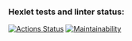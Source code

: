 ### Hexlet tests and linter status:
[![Actions Status](https://github.com/PetrLomaev/frontend-project-44/actions/workflows/hexlet-check.yml/badge.svg)](https://github.com/PetrLomaev/frontend-project-44/actions)
[![Maintainability](https://api.codeclimate.com/v1/badges/e056ed2c7d7242c33f80/maintainability)](https://codeclimate.com/github/PetrLomaev/frontend-project-44/maintainability)
